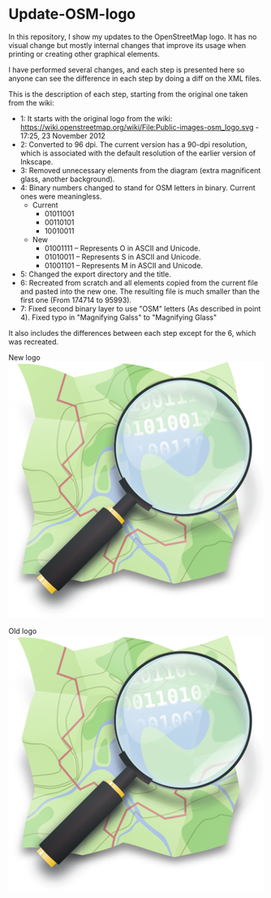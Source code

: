 # Update-OSM-logo

In this repository, I show my updates to the OpenStreetMap logo.
It has no visual change but mostly internal changes that improve its usage when printing or creating other graphical elements.

I have performed several changes, and each step is presented here so anyone can see the difference in each step by doing a diff on the XML files.

This is the description of each step, starting from the original one taken from the wiki:

* 1: It starts with the original logo from the wiki: https://wiki.openstreetmap.org/wiki/File:Public-images-osm_logo.svg - 17:25, 23 November 2012
* 2: Converted to 96 dpi. The current version has a 90-dpi resolution, which is associated with the default resolution of the earlier version of Inkscape.
* 3: Removed unnecessary elements from the diagram (extra magnificent glass, another background).
* 4: Binary numbers changed to stand for OSM letters in binary. Current ones were meaningless.
  * Current
    * 01011001
    * 00110101
    * 10010011
  * New
    * 01001111 – Represents O in ASCII and Unicode.
    * 01010011 – Represents S in ASCII and Unicode.
    * 01001101 – Represents M in ASCII and Unicode.
* 5: Changed the export directory and the title.
* 6: Recreated from scratch and all elements copied from the current file and pasted into the new one. The resulting file is much smaller than the first one (From 174714 to 95993).
* 7: Fixed second binary layer to use "OSM" letters (As described in point 4). Fixed typo in "Magnifying Galss" to "Magnifying Glass"

It also includes the differences between each step except for the 6, which was recreated.

New logo ![New logo](7-Public-images-osm_logo.svg)

Old logo ![Old logo](1-Public-images-osm_logo.svg)
